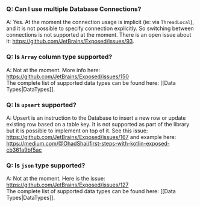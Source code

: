 ### Q: Can I use multiple Database Connections?

A: Yes. At the moment the connection usage is implicit (ie: via `ThreadLocal`), and it is not possible to specify connection explicitly. So switching between connections is not supported at the moment. There is an open issue about it: https://github.com/JetBrains/Exposed/issues/93.  

### Q: Is `Array` column type supported?

A: Not at the moment. More info here: https://github.com/JetBrains/Exposed/issues/150  
The complete list of supported data types can be found here: [[Data Types|DataTypes]].

### Q: Is `upsert` supported?

A: Upsert is an instruction to the Database to insert a new row or update existing row based on a table key. It is not supported as part of the library but it is possible to implement on top of it. See this issue: https://github.com/JetBrains/Exposed/issues/167 and example here: https://medium.com/@OhadShai/first-steps-with-kotlin-exposed-cb361a9bf5ac

### Q: Is `json` type supported?

A: Not at the moment. Here is the issue: https://github.com/JetBrains/Exposed/issues/127  
The complete list of supported data types can be found here: [[Data Types|DataTypes]].
